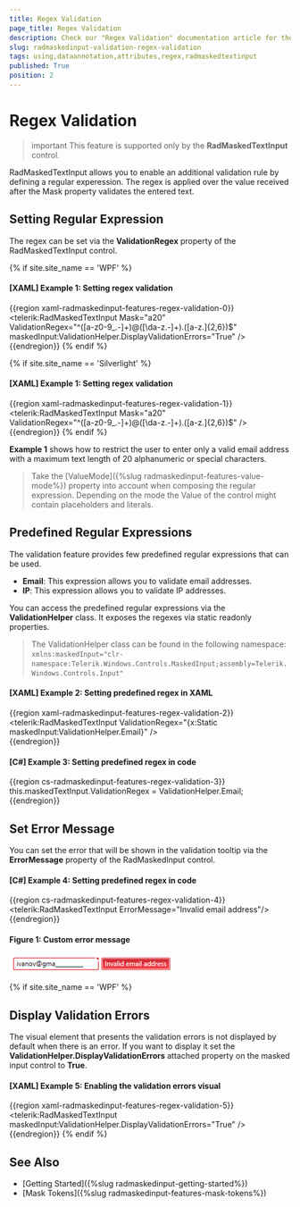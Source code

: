 ```yaml
---
title: Regex Validation
page_title: Regex Validation
description: Check our "Regex Validation" documentation article for the RadMaskedInput WPF control.
slug: radmaskedinput-validation-regex-validation
tags: using,dataannotation,attributes,regex,radmaskedtextinput
published: True
position: 2
---
```


# Regex Validation

>important This feature is supported only by the __RadMaskedTextInput__ control.

RadMaskedTextInput allows you to enable an additional validation rule by defining a regular experession. The regex is applied over the value received after the Mask property validates the entered text.

## Setting Regular Expression

The regex can be set via the __ValidationRegex__ property of the RadMaskedTextInput control.

{% if site.site_name == 'WPF' %}
#### __[XAML] Example 1: Setting regex validation__
{{region xaml-radmaskedinput-features-regex-validation-0}}
	<telerik:RadMaskedTextInput Mask="a20"                                    
								ValidationRegex="^([a-z0-9_\.-]+)@([\da-z\.-]+)\.([a-z\.]{2,6})$" 
								maskedInput:ValidationHelper.DisplayValidationErrors="True"  />		
{{endregion}}
{% endif %}


{% if site.site_name == 'Silverlight' %}
#### __[XAML] Example 1: Setting regex validation__
{{region xaml-radmaskedinput-features-regex-validation-1}}
	<telerik:RadMaskedTextInput Mask="a20"                                    
								ValidationRegex="^([a-z0-9_\.-]+)@([\da-z\.-]+)\.([a-z\.]{2,6})$" />		
{{endregion}}
{% endif %}
							
__Example 1__ shows how to restrict the user to enter only a valid email address with a maximum text length of 20 alphanumeric or special characters.
							
> Take the [ValueMode]({%slug radmaskedinput-features-value-mode%}) property into account when composing the regular expression. Depending on the mode the Value of the control might contain placeholders and literals.

## Predefined Regular Expressions

The validation feature provides few predefined regular expressions that can be used.

* __Email__: This expression allows you to validate email addresses.
* __IP__: This expression allows you to validate IP addresses.

You can access the predefined regular expressions via the __ValidationHelper__ class. It exposes the regexes via static readonly properties. 

> The ValidationHelper class can be found in the following namespace: `xmlns:maskedInput="clr-namespace:Telerik.Windows.Controls.MaskedInput;assembly=Telerik.Windows.Controls.Input"`

#### __[XAML] Example 2: Setting predefined regex in XAML__
{{region xaml-radmaskedinput-features-regex-validation-2}}
	<telerik:RadMaskedTextInput ValidationRegex="{x:Static maskedInput:ValidationHelper.Email}" />		
{{endregion}}

#### __[C#] Example 3: Setting predefined regex in code__
{{region cs-radmaskedinput-features-regex-validation-3}}
	this.maskedTextInput.ValidationRegex = ValidationHelper.Email;
{{endregion}}

## Set Error Message

You can set the error that will be shown in the validation tooltip via the __ErrorMessage__ property of the RadMaskedInput control.

#### __[C#] Example 4: Setting predefined regex in code__
{{region cs-radmaskedinput-features-regex-validation-4}}
	<telerik:RadMaskedTextInput ErrorMessage="Invalid email address"/>
{{endregion}}

#### __Figure 1: Custom error message__
![](images/radmaskedinput-features-regex-validation-0.png)

{% if site.site_name == 'WPF' %}
## Display Validation Errors

The visual element that presents the validation errors is not displayed by default when there is an error. If you want to display it set the __ValidationHelper.DisplayValidationErrors__ attached property on the masked input control to __True__.

#### __[XAML] Example 5: Enabling the validation errors visual__
{{region xaml-radmaskedinput-features-regex-validation-5}}
	<telerik:RadMaskedTextInput maskedInput:ValidationHelper.DisplayValidationErrors="True"  />
{{endregion}}
{% endif %}

## See Also
* [Getting Started]({%slug radmaskedinput-getting-started%})
* [Mask Tokens]({%slug radmaskedinput-features-mask-tokens%})


